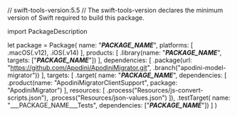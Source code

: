 // swift-tools-version:5.5
// The swift-tools-version declares the minimum version of Swift required to build this package.

import PackageDescription

let package = Package(
    name: "___PACKAGE_NAME___",
    platforms: [
        .macOS(.v12), .iOS(.v14)
    ],
    products: [
            .library(name: "___PACKAGE_NAME___", targets: ["___PACKAGE_NAME___"])
    ],
    dependencies: [
            .package(url: "https://github.com/Apodini/ApodiniMigrator.git", .branch("apodini-model-migrator"))
    ],
    targets: [
        .target(
            name: "___PACKAGE_NAME___",
            dependencies: [
                .product(name: "ApodiniMigratorClientSupport", package: "ApodiniMigrator")
            ],
            resources: [
                .process("Resources/js-convert-scripts.json"),
                .process("Resources/json-values.json")
            ]),
        .testTarget(
            name: "___PACKAGE_NAME___Tests",
            dependencies: ["___PACKAGE_NAME___"])
    ]
)
